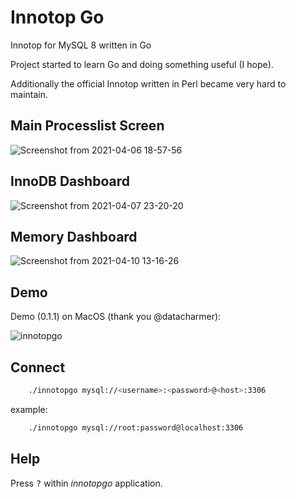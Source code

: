 # Innotop Go
Innotop for MySQL 8 written in Go

Project started to learn Go and doing something useful (I hope).

Additionally the official Innotop written in Perl became very hard to maintain.

## Main Processlist Screen

![Screenshot from 2021-04-06 18-57-56](https://user-images.githubusercontent.com/609675/113749711-3afc1c00-970a-11eb-8ace-ccd0e38cd443.png)

## InnoDB Dashboard

![Screenshot from 2021-04-07 23-20-20](https://user-images.githubusercontent.com/609675/114268187-249eda80-9a00-11eb-80ff-5aaebf378d78.png)


## Memory Dashboard

![Screenshot from 2021-04-10 13-16-26](https://user-images.githubusercontent.com/609675/114268174-1486fb00-9a00-11eb-9264-55486d69d582.png)

## Demo

Demo (0.1.1) on MacOS (thank you @datacharmer):

![innotopgo](https://user-images.githubusercontent.com/609675/113839514-08950200-9790-11eb-8cc6-449250909acb.gif)


## Connect

```bash
    ./innotopgo mysql://<username>:<password>@<host>:3306
```

example:

```bash
    ./innotopgo mysql://root:password@localhost:3306
```

## Help

Press <kbd>?</kbd> within *innotopgo* application.
